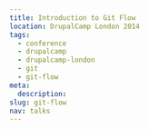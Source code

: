 ```yaml
---
title: Introduction to Git Flow
location: DrupalCamp London 2014
tags:
  - conference
  - drupalcamp
  - drupalcamp-london
  - git
  - git-flow
meta:
  description:
slug: git-flow
nav: talks
---
```

